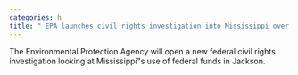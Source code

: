 ```yaml
---
categories: h
title: " EPA launches civil rights investigation into Mississippi over Jackson water "
---
```

The Environmental Protection Agency will open a new federal civil rights investigation looking at Mississippi"s use of federal funds in Jackson.